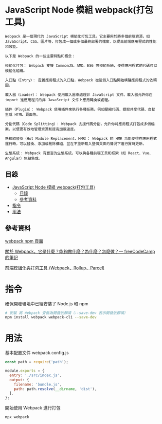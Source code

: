 # JavaScript Node 模組 webpack(打包工具)

```
Webpack 是一個現代的 JavaScript 模組化打包工具。它主要用於將多個前端資源，如 JavaScript、CSS、圖片等，打包成一個或多個最終部署的檔案，以提高前端應用程式的性能和效能。

以下是 Webpack 的一些主要特點和概念：

模組化打包： Webpack 支援 CommonJS、AMD、ES6 等模組系統，使得應用程式的代碼可以模組化組織。

入口點（Entry）： 定義應用程式的入口點，Webpack 從這個入口點開始構建應用程式的依賴圖。

載入器（Loader）： Webpack 使用載入器來處理非 JavaScript 文件。載入器允許你在 import 進應用程式的非 JavaScript 文件上應用轉換或處理。

插件（Plugin）： Webpack 使用插件來執行各種任務，例如壓縮代碼、提取共享代碼、自動生成 HTML 頁面等。

分割代碼（Code Splitting）： Webpack 支援代碼分割，允許你將應用程式打包成多個檔案，以便更有效地管理資源和提高加載速度。

熱模組替換（Hot Module Replacement，HMR）： Webpack 的 HMR 功能使得在應用程式運行時，可以替換、添加或刪除模組，並在不重新載入整個頁面的情況下進行實時更新。

生態系統： Webpack 有豐富的生態系統，可以與各種前端工具和框架（如 React、Vue、Angular）無縫集成。
```

## 目錄

- [JavaScript Node 模組 webpack(打包工具)](#javascript-node-模組-webpack打包工具)
  - [目錄](#目錄)
  - [參考資料](#參考資料)
- [指令](#指令)
- [用法](#用法)

## 參考資料

[webpack npm 頁面](https://www.npmjs.com/package/webpack)

[關於 Webpack，它是什麼？能夠做什麼？為什麼？怎麼做？— freeCodeCamp 的筆記](https://askie.today/what-is-webpack/)

[前端模組化與打包工具 (Webpack、Rollup、Parcel)](https://linyencheng.github.io/2022/10/05/relationships-between-frontend-and-backend/js-module-loader/)

# 指令

確保開發環境中已經安裝了 Node.js 和 npm

```bash
# 安裝 將 Webpack 安裝為開發依賴項（--save-dev 表示開發依賴項）
npm install webpack webpack-cli --save-dev
```

# 用法

基本配置文件 webpack.config.js

```JavaScript
const path = require('path');

module.exports = {
  entry: './src/index.js',
  output: {
    filename: 'bundle.js',
    path: path.resolve(__dirname, 'dist'),
  },
};
```

開始使用 Webpack 進行打包

```bash
npx webpack
```